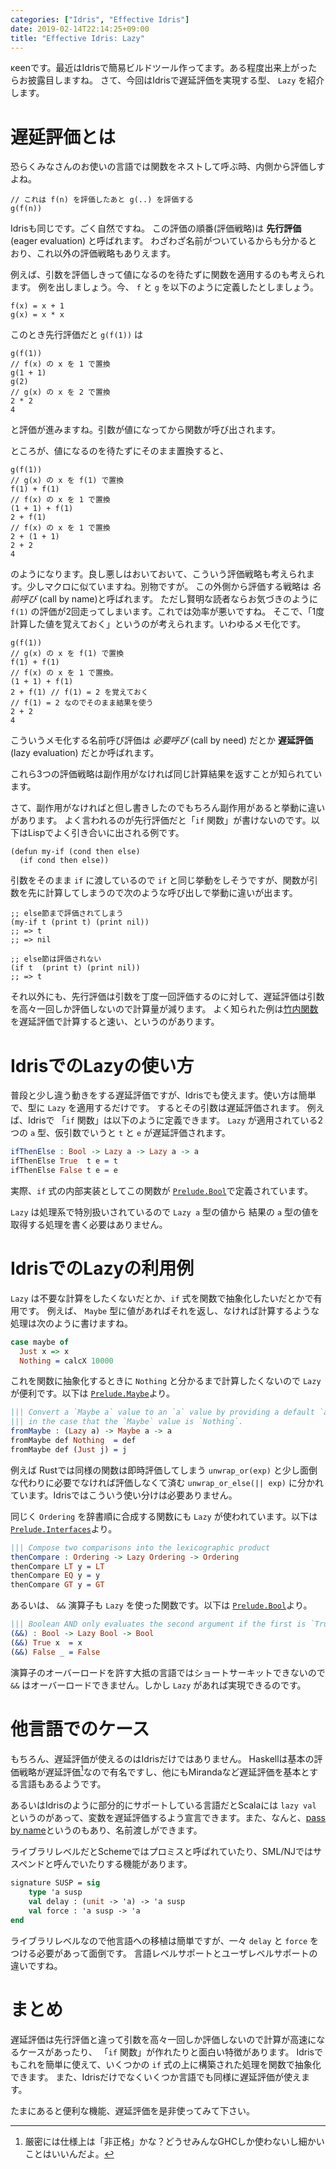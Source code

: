 ```yaml
---
categories: ["Idris", "Effective Idris"]
date: 2019-02-14T22:14:25+09:00
title: "Effective Idris: Lazy"
---
```

κeenです。最近はIdrisで簡易ビルドツール作ってます。ある程度出来上がったらお披露目しますね。
さて、今回はIdrisで遅延評価を実現する型、 `Lazy` を紹介します。
<!--more-->

# 遅延評価とは

恐らくみなさんのお使いの言語では関数をネストして呼ぶ時、内側から評価しすよね。

```
// これは f(n) を評価したあと g(..) を評価する
g(f(n))
```

Idrisも同じです。ごく自然ですね。
この評価の順番(評価戦略)は **先行評価** (eager evaluation) と呼ばれます。
わざわざ名前がついているからも分かるとおり、これ以外の評価戦略もありえます。

例えば、引数を評価しきって値になるのを待たずに関数を適用するのも考えられます。
例を出しましょう。今、 `f` と `g` を以下のように定義したとしましょう。

```
f(x) = x + 1
g(x) = x * x
```

このとき先行評価だと `g(f(1))` は

```
g(f(1))
// f(x) の x を 1 で置換
g(1 + 1)
g(2)
// g(x) の x を 2 で置換
2 * 2
4
```

と評価が進みますね。引数が値になってから関数が呼び出されます。

ところが、値になるのを待たずにそのまま置換すると、

```
g(f(1))
// g(x) の x を f(1) で置換
f(1) + f(1)
// f(x) の x を 1 で置換
(1 + 1) + f(1)
2 + f(1)
// f(x) の x を 1 で置換
2 + (1 + 1)
2 + 2
4
```

のようになります。良し悪しはおいておいて、こういう評価戦略も考えられます。少しマクロに似ていますね。別物ですが。
この外側から評価する戦略は *名前呼び* (call by name)と呼ばれます。
ただし賢明な読者ならお気づきのように `f(1)` の評価が2回走ってしまいます。これでは効率が悪いですね。
そこで、「1度計算した値を覚えておく」というのが考えられます。いわゆるメモ化です。


```
g(f(1))
// g(x) の x を f(1) で置換
f(1) + f(1)
// f(x) の x を 1 で置換。
(1 + 1) + f(1)
2 + f(1) // f(1) = 2 を覚えておく
// f(1) = 2 なのでそのまま結果を使う
2 + 2
4
```


こういうメモ化する名前呼び評価は *必要呼び* (call by need) だとか **遅延評価** (lazy evaluation) だとか呼ばれます。

これら3つの評価戦略は副作用がなければ同じ計算結果を返すことが知られています。

さて、副作用がなければと但し書きしたのでもちろん副作用があると挙動に違いがあります。
よく言われるのが先行評価だと「`if` 関数」が書けないのです。以下はLispでよく引き合いに出される例です。

```common-lisp
(defun my-if (cond then else)
  (if cond then else))
```

引数をそのまま `if` に渡しているので `if` と同じ挙動をしそうですが、関数が引数を先に計算してしまうので次のような呼び出しで挙動に違いが出ます。

```common-lisp
;; else節まで評価されてしまう
(my-if t (print t) (print nil))
;; => t
;; => nil

;; else節は評価されない
(if t  (print t) (print nil))
;; => t

```


それ以外にも、先行評価は引数を丁度一回評価するのに対して、遅延評価は引数を高々一回しか評価しないので計算量が減ります。
よく知られた例は[竹内関数](https://ja.wikipedia.org/wiki/%E7%AB%B9%E5%86%85%E9%96%A2%E6%95%B0)を遅延評価で計算すると速い、というのがあります。


# IdrisでのLazyの使い方

普段と少し違う動きをする遅延評価ですが、Idrisでも使えます。使い方は簡単で、型に `Lazy` を適用するだけです。
するとその引数は遅延評価されます。
例えば、Idrisで 「`if` 関数」は以下のように定義できます。 `Lazy` が適用されている2つの `a` 型、仮引数でいうと `t` と `e` が遅延評価されます。

```idris
ifThenElse : Bool -> Lazy a -> Lazy a -> a
ifThenElse True  t e = t
ifThenElse False t e = e
```

実際、`if` 式の内部実装としてこの関数が [`Prelude.Bool`](https://www.idris-lang.org/docs/current/prelude_doc/docs/Prelude.Bool.html)で定義されています。

`Lazy` は処理系で特別扱いされているので `Lazy a` 型の値から 結果の `a` 型の値を取得する処理を書く必要はありません。

# IdrisでのLazyの利用例

`Lazy` は不要な計算をしたくないだとか、`if` 式を関数で抽象化したいだとかで有用です。
例えば、 `Maybe` 型に値があればそれを返し、なければ計算するような処理は次のように書けますね。

```idris
case maybe of
  Just x => x
  Nothing = calcX 10000
```

これを関数に抽象化するときに `Nothing` と分かるまで計算したくないので `Lazy` が便利です。以下は [`Prelude.Maybe`](https://www.idris-lang.org/docs/current/prelude_doc/docs/Prelude.Maybe.html)より。

```idris
||| Convert a `Maybe a` value to an `a` value by providing a default `a` value
||| in the case that the `Maybe` value is `Nothing`.
fromMaybe : (Lazy a) -> Maybe a -> a
fromMaybe def Nothing  = def
fromMaybe def (Just j) = j
```

例えば Rustでは同様の関数は即時評価してしまう `unwrap_or(exp)` と少し面倒な代わりに必要でなければ評価しなくて済む `unwrap_or_else(|| exp)` に分かれています。Idrisではこういう使い分けは必要ありません。

同じく `Ordering` を辞書順に合成する関数にも `Lazy` が使われています。以下は [`Prelude.Interfaces`](https://www.idris-lang.org/docs/current/prelude_doc/docs/Prelude.Interfaces.html)より。

``` idris
||| Compose two comparisons into the lexicographic product
thenCompare : Ordering -> Lazy Ordering -> Ordering
thenCompare LT y = LT
thenCompare EQ y = y
thenCompare GT y = GT
```

あるいは、 `&&` 演算子も `Lazy` を使った関数です。以下は [`Prelude.Bool`](https://www.idris-lang.org/docs/current/prelude_doc/docs/Prelude.Bool.html)より。

```idris
||| Boolean AND only evaluates the second argument if the first is `True`.
(&&) : Bool -> Lazy Bool -> Bool
(&&) True x  = x
(&&) False _ = False

```

演算子のオーバーロードを許す大抵の言語ではショートサーキットできないので `&&` はオーバーロードできません。しかし `Lazy` があれば実現できるのです。

# 他言語でのケース
もちろん、遅延評価が使えるのはIdrisだけではありません。
Haskellは基本の評価戦略が遅延評価[^1]なので有名ですし、他にもMirandaなど遅延評価を基本とする言語もあるようです。

[^1]: 厳密には仕様上は「非正格」かな？どうせみんなGHCしか使わないし細かいことはいいんだよ。

あるいはIdrisのように部分的にサポートしている言語だとScalaには `lazy val` というのがあって、変数を遅延評価するよう宣言できます。また、なんと、[pass by name](https://docs.scala-lang.org/tour/by-name-parameters.html)というのもあり、名前渡しができます。

ライブラリレベルだとSchemeではプロミスと呼ばれていたり、SML/NJではサスペンドと呼んでいたりする機能があります。

```ml
signature SUSP = sig
    type 'a susp
    val delay : (unit -> 'a) -> 'a susp
    val force : 'a susp -> 'a
end
```

ライブラリレベルなので他言語への移植は簡単ですが、一々 `delay` と `force` をつける必要があって面倒です。
言語レベルサポートとユーザレベルサポートの違いですね。

# まとめ

遅延評価は先行評価と違って引数を高々一回しか評価しないので計算が高速になるケースがあったり、 「`if` 関数」が作れたりと面白い特徴があります。
Idrisでもこれを簡単に使えて、いくつかの `if` 式の上に構築された処理を関数で抽象化できます。
また、Idrisだけでなくいくつか言語でも同様に遅延評価が使えます。

たまにあると便利な機能、遅延評価を是非使ってみて下さい。
